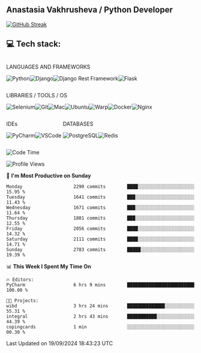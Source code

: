 ## Anastasia Vakhrusheva / Python Developer

<a href="https://git.io/streak-stats"><img src="https://streak-stats.demolab.com?user=KetKode&theme=transparent&mode=weekly" alt="GitHub Streak" /></a>

## **💻 Tech stack:**

<div style="display: inline-block;">

LANGUAGES AND FRAMEWORKS

<img alt="Python" src="https://img.shields.io/badge/Python-FFD43B?style=for-the-badge&logo=python&logoColor=blue" /><img alt="Django" src="https://img.shields.io/badge/Django-092E20?style=for-the-badge&logo=django&logoColor=green" /><img alt="Django Rest Framework" src="https://img.shields.io/badge/django%20rest-ff1709?style=for-the-badge&logo=django&logoColor=white" /><img alt="Flask" src="https://img.shields.io/badge/Flask-000000?style=for-the-badge&logo=flask&logoColor=white" />

</div>

<div style="display: inline-block;">
  
LIBRARIES / TOOLS / OS

<img alt="Selenium" src="https://img.shields.io/badge/Selenium-43B02A?style=for-the-badge&logo=Selenium&logoColor=white" /><img alt="Git" src="https://img.shields.io/badge/GIT-E44C30?style=for-the-badge&logo=git&logoColor=white" /><img alt="Mac" src="https://img.shields.io/badge/mac%20os-000000?style=for-the-badge&logo=apple&logoColor=white" /><img alt="Ubuntu" src="https://img.shields.io/badge/Ubuntu-E95420?style=for-the-badge&logo=ubuntu&logoColor=white" /><img alt="Warp" src="https://img.shields.io/badge/warp-01A4FF?style=for-the-badge&logo=warp&logoColor=white" /><img alt="Docker" src="https://img.shields.io/badge/Docker-2CA5E0?style=for-the-badge&logo=docker&logoColor=white" /><img alt="Nginx" src="https://img.shields.io/badge/Nginx-009639?style=for-the-badge&logo=nginx&logoColor=white" />

</div>

<div style="display: inline-block;">

IDEs

<img alt="PyCharm" src="https://img.shields.io/badge/PyCharm-000000.svg?&style=for-the-badge&logo=PyCharm&logoColor=white" /><img alt="VSCode" src="https://img.shields.io/badge/VSCode-0078D4?style=for-the-badge&logo=visual%20studio%20code&logoColor=white" />

</div>

<div style="display: inline-block;">
  
DATABASES

<img alt="PostgreSQL" src="https://img.shields.io/badge/PostgreSQL-316192?style=for-the-badge&logo=postgresql&logoColor=white" /><img alt="Redis" src="https://img.shields.io/badge/redis-%23DD0031.svg?&style=for-the-badge&logo=redis&logoColor=white" />

</div>
                    
<br/>

<!--START_SECTION:waka-->
![Code Time](http://img.shields.io/badge/Code%20Time-103%20hrs%205%20mins-blue)

![Profile Views](http://img.shields.io/badge/Profile%20Views-0-blue)

📅 **I'm Most Productive on Sunday** 

```text
Monday                   2290 commits        ████░░░░░░░░░░░░░░░░░░░░░   15.95 % 
Tuesday                  1641 commits        ███░░░░░░░░░░░░░░░░░░░░░░   11.43 % 
Wednesday                1671 commits        ███░░░░░░░░░░░░░░░░░░░░░░   11.64 % 
Thursday                 1801 commits        ███░░░░░░░░░░░░░░░░░░░░░░   12.55 % 
Friday                   2056 commits        ████░░░░░░░░░░░░░░░░░░░░░   14.32 % 
Saturday                 2111 commits        ████░░░░░░░░░░░░░░░░░░░░░   14.71 % 
Sunday                   2783 commits        █████░░░░░░░░░░░░░░░░░░░░   19.39 % 
```


📊 **This Week I Spent My Time On** 

```text
🔥 Editors: 
PyCharm                  6 hrs 9 mins        █████████████████████████   100.00 % 

🐱‍💻 Projects: 
wibd                     3 hrs 24 mins       ██████████████░░░░░░░░░░░   55.31 % 
integral                 2 hrs 43 mins       ███████████░░░░░░░░░░░░░░   44.39 % 
copingcards              1 min               ░░░░░░░░░░░░░░░░░░░░░░░░░   00.30 % 
```


 Last Updated on 19/09/2024 18:43:23 UTC
<!--END_SECTION:waka-->

</div>
